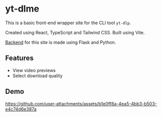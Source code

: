 # yt-dlme

This is a basic front-end wrapper site for the CLI tool `yt-dlp`.

Created using React, TypeScript and Tailwind CSS. Built using Vite.

[Backend](https://github.com/viviaaan/yt_dlme_backend) for this site is made using Flask and Python.

## Features

* View video previews
* Select download quality

## Demo

https://github.com/user-attachments/assets/b1e0ff8a-4ea5-4bb3-b503-e4c74d6e387a
